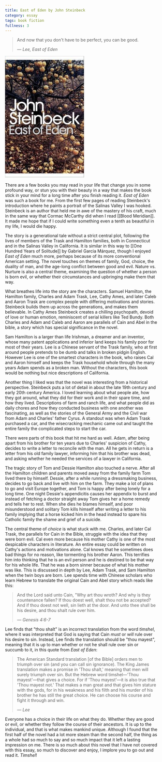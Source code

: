 ```yaml
---
title: East of Eden by John Steinbeck
category: essay
tags: book fiction
fullness: 3
---
```


> And now that you don't have to be perfect, you can be good.
>
> <cite>— Lee, East of Eden</cite>

![East of Eden](/assets/eastofeden.jpg)

There are a few books you may read in your life that change you in some profound way, or stun you with their beauty in a way that makes the book stick in your mind for a long time after you finish reading it. _East of Eden_ was such a book for me. From the first few pages of reading Steinbeck's introduction where he paints a portrait of the Salinas Valley I was hooked. Steinbeck is an author that held me in awe of the mastery of his craft, much in the same way that Cormac McCarthy did when I read [[Blood Meridian]]. It made me hope that if I could write something even a tenth as beautiful in my life, I would die happy.

The story is a generational tale without a strict central plot, following the lives of members of the Trask and Hamilton families, both in Connecticut and in the Salinas Valley in California. It is similar in this way to [[One Hundred Years of Solitude]] by Gabriel Garcia Márquez, though I enjoyed _East of Eden_ much more, perhaps because of its more conventional American setting. The novel touches on themes of family, God, choice, the duality of man, and the age-long conflict between good and evil. Nature vs. Nurture is also a central theme, examining the question of whether a person is born evil, or whether their circumstances and upbringing make them that way.

What breathes life into the story are the characters. Samuel Hamilton, the Hamilton family, Charles and Adam Trask, Lee, Cathy Ames, and later Caleb and Aaron Trask are complex people with differing motivations and stories. Steinbeck builds them up across the generations, and makes them believable. In Cathy Ames Steinbeck creates a chilling psychopath, devoid of love or human emotion, reminiscent of serial killers like Ted Bundy. Both Charles and Adam and Caleb and Aaron are parallels of Cain and Abel in the bible, a story which has special significance in the novel.

Sam Hamilton is a larger than life Irishman, a dreamer and an inventor, whose many patent applications and inferior land keeps his family poor for most of their years. Lee is a Chinese servant of the Trask family, who at first around people pretends to be dumb and talks in broken pidgin English. However Lee is one of the smartest characters in the book, who raises Cal and Aaron himself and keeps the Trask household whole through the many years Adam spends as a broken man. Without the characters, this book would be nothing but nice descriptions of California.

Another thing I liked was that the novel was interesting from a historical perspective. Steinbeck puts a lot of detail in about the late 19th century and early 20th century America. I loved learning about what people ate, how they got around, what they did for their work and in their spare time, and how they lived. Descriptions of farm and ranch life, and what people did as daily chores and how they conducted business with one another was fascinating, as well as the stories of the General Army and the Civil war from Adam and Charles' father Cyrus. A standout was when Adam Trask purchased a car, and the wisecracking mechanic came out and taught the entire family the complicated steps to start the car.

There were parts of this book that hit me hard as well. Adam, after being apart from his brother for ten years due to Charles' suspicion of Cathy, decides to write a letter to reconcile with the man. All he gets in return is a letter from his old family lawyer, informing him that his brother was dead, and asking whether he needed the services of a lawyer in California.

The tragic story of Tom and Dessie Hamilton also touched a nerve. After all the Hamilton children and parents moved away from the family farm Tom lived there by himself. Dessie, after a while running a dressmaking business, decides to go back and live with him on the farm. They make a lot of plans to go and visit Europe together, and Tom is happy after being lonely for a long time. One night Dessie's appendicitis causes her appendix to burst and instead of fetching a doctor straight away Tom gives her a home remedy and tells her to rest. When she dies he blames himself, and poor misunderstood and solitary Tom kills himself after writing a letter to his family implying that a horse kicked him in the head instead to spare his Catholic family the shame and grief of a suicide.

The central theme of _choice_ is what stuck with me. Charles, and later Cal Trask, the parallels for Cain in the Bible, struggle with the idea that they were born evil. Cal even more because his mother Cathy is one of the most despicable characters in literature. An entire essay could be written on Cathy's actions and motivations alone. Cal knows that he sometimes does bad things for no reason, like tormenting his brother Aaron. This terrifies him into thinking that he is an evil person and he is destined to be that way for his whole life. That he was a born sinner because of what his mother was like. This is discussed in depth by Lee, Adam Trask, and Sam Hamilton when the twin boys are born. Lee spends time with Chinese scholars who learn Hebrew to translate the original Cain and Abel story which reads like this:

<blockquote><p>And the Lord said unto Cain, "Why art thou wroth? And why is they countenance fallen? If thou doest well, shalt thou not be accepted? And if thou doest not well, sin lieth at the door. And unto thee shall be his desire, and thou shalt rule over him.</p><cite>— Genesis 4:6-7</cite></blockquote>

Lee finds that "thou shalt" is an incorrect translation from the word _timshel_, where it was interpreted that God is saying that Cain _must_ or _will_ rule over his desire to sin. Instead, Lee finds the translation should be "thou mayest", meaning that it is up to man whether or not he shall rule over sin or succumb to it, in this quote from _East of Eden_:

<blockquote><p>The American Standard translation [of the Bible] orders men to triumph over sin (and you can call sin ignorance). The King James translation makes a promise in 'Thou shalt,' meaning that men will surely triumph over sin. But the Hebrew word timshel—'Thou mayest'—that gives a choice. For if 'Thou mayest'—it is also true that 'Thou mayest not.' That makes a man great and that gives him stature with the gods, for in his weakness and his filth and his murder of his brother he has still the great choice. He can choose his course and fight it through and win.</p><cite>— Lee</cite></blockquote>

Everyone has a choice in their life on what they do. Whether they are good or evil, or whether they follow the course of their ancestors. It is up to the individual, and that is what makes mankind unique. Although I found that the first half of the novel had a lot more steam than the second half, the thing as a whole had so much to say and so much impact that it left a lasting impression on me. There is so much about this novel that I have not covered with this essay, so much to discover and enjoy, I implore you to go out and read it. _Timshel_!
